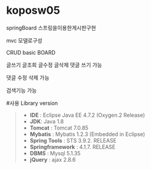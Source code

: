 # koposw05
springBoard
스프링을이용한게시판구현

mvc 모델로구성

CRUD basic BOARD

글쓰기 글조회 글수정 글삭제 댓글 쓰기 가능

댓글 수정 삭제 가능

검색기능 가능

#사용 Library version


<blockquote>
<ul>
<li><strong>IDE</strong> :  Eclipse Java EE 4.7.2 (Oxygen.2 Release)</li>
<li><strong>JDK</strong>: Java 1.8</li>
<li><strong>Tomcat</strong> : Tomcat 7.0.85</li>
<li><strong>Mybatis</strong> : Mybatis 1.2.3 (Embedded in Eclipse)</li>
<li><strong>Spring Tools</strong> : STS 3.9.2. RELEASE</li>
<li><strong>Springframework</strong> : 4.1.7. RELEASE</li>
<li><strong>DBMS</strong> : Mysql 5.1.35</li>
<li><strong>jQuery</strong> : ajax 2.8.6</li>
</ul>
</blockquote>
